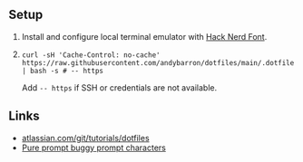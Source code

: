## Setup

1.  Install and configure local terminal emulator with
    [Hack Nerd Font](https://github.com/ryanoasis/nerd-fonts).

1.  ```shell
    curl -sH 'Cache-Control: no-cache' https://raw.githubusercontent.com/andybarron/dotfiles/main/.dotfiles/scripts/init | bash -s # -- https
    ```
    Add `-- https` if SSH or credentials are not available.

## Links

- [atlassian.com/git/tutorials/dotfiles](https://www.atlassian.com/git/tutorials/dotfiles)
- [Pure prompt buggy prompt characters](https://github.com/sindresorhus/pure/issues/561)

